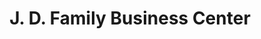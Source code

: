 ---
title: "J. D. Family Business Center"
url: /ganta/j-d-family-business-center/
shop: Lebensmittel
---